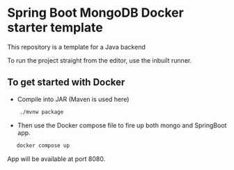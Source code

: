 # Spring Boot MongoDB Docker starter template

This repository is a template for a Java backend

To run the project straight from the editor, use the inbuilt runner.

## To get started with Docker 
 - Compile into JAR (Maven is used here)

```sh
    ./mvnw package
```

 - Then use the Docker compose file to fire up both mongo and SpringBoot app.

 ```sh
    docker compose up
```

App will be available at port 8080.